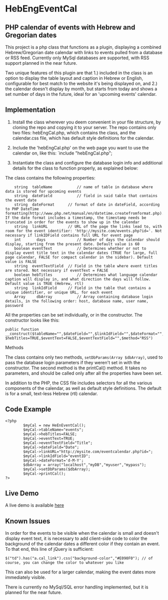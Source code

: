 HebEngEventCal
==============

PHP calendar of events with Hebrew and Gregorian dates
------------------------------------------------------

This project is a php class that functions as a plugin, displaying a combined Hebrew/Gregorian date calendar with links to events pulled from a database or RSS feed. Currently only MySql databases are supported, with RSS support planned in the near future.

Two unique features of this plugin are that 1.) included in the class is an option to display the table layout and caption in Hebrew or English, configurable for best match to the website it's being displayed on, and 2.) the calendar doesn't display by month, but starts from today and shows a set number of days in the future, ideal for an 'upcoming events' calendar.

Implementation
--------------

1. Install the class wherever you deem convenient in your file structure, by cloning the repo and copying it to your server.  The repo contains only two files: hebEngCal.php, which contains the class, and the calendar.css file, which has default style definitions for the calendar.

2. Include the 'hebEngCal.php' on the web page you want to use the calendar on, like this: `include "hebEngCal.php";

3. Instantiate the class and configure the database login info and additional details for the class to function properly, as explained below:

The class contains the following properties:

		string  tableName			// name of table in database where data is stored for upcoming events 
		string  dateField			// field in said table that contains the event date
		string  dateFormat		// format of date in dateField, according to PHP DateTime formatting(http://www.php.net/manual/en/datetime.createfromformat.php). If the date format includes a timestamp, the timestamp needs be truncated in order for the events to show up in the calendar
		string  linkURL			// URL of the page the links lead to, with room for the event identifier: 'http://mysite.com/events.php?id='. Not necessary if linkIDField contains full URL for event page
		int 	  days				// Number of days the calendar should display, starting from the present date. Default value is 60
		boolean eventText			// Determines whether or not to display event title text in the calendar dates (TRUE for large, full page calendar, FALSE for compact calendar in the sidebar). Default value is FALSE
		string  eventTextField	// Field in the table where event titles are stored. Not necessary if eventText = FALSE
		boolean hebTitles			// Determines what language calendar caption will display in, and what direction the days will follow. Default value is TRUE (Hebrew, rtl)
		string  linkIdField		// Field in the table that contains a unique identifier, or unique URL, for each event
		Array	  dbArray			// Array containing database login details, in the following order: host, database name, user name, password
		
All the properties can be set individually, or in the constructor. The constructor looks like this:

	public function __construct($tableName="",$dateField="",$linkIdField="",$dateFormat="",$linkURL="",$dbArray=Array(),$days=60, $hebTitles=TRUE,$eventText=FALSE,$eventTextField="",$method="RSS")

Methods

The class contains only two methods, `setDbParams(Array $dbArray)`, used to pass the database login parameters if they weren't set in with the constructor.
The second method is the printCal() method. It takes no parameters, and should be called only after all the properties have been set.

In addition to the PHP, the CSS file includes selectors for all the various components of the calendar, as well as default style definitions.  The default is for a small, text-less Hebrew (rtl) calendar.

Code Example
------------

	<?php
			$myCal = new HeEnEventCal();
			$myCal->tableName="events";
			$myCal->hebTitles=FALSE;
			$myCal->eventText=TRUE;
			$myCal->eventTextField="Title";
			$myCal->dateField="Date";
			$myCal->linkURL="http://mysite.com/eventcalendar.php?id=";
			$myCal->linkIdField="eventID";
			$myCal->dateFormat='d-M-Y';
			$dbArray = array("localhost","myDB","myuser","mypass");
			$myCal->setDbParams($dbArray);
			$myCal->printCal();
	?>
	
Live Demo
---------
A live demo is available [here](http://jegesh.github.io/hebEngCal/index.html)

Known Issues
------------

In order for the events to be visible when the calendar is small and doesn't display event text, it is necessary to add client-side code to color the background of the calendar dates a different color if they contain an event. To that end, this line of jQuery is sufficient:

	$("td").has("a.cal_link").css("background-color","#E090F0"); // of course, you can change the color to whatever you like
	
This can also be used for a larger calendar, making the event dates more immediately visible.


There is currently no MySql/SQL error handling implemented, but it is planned for the near future.
